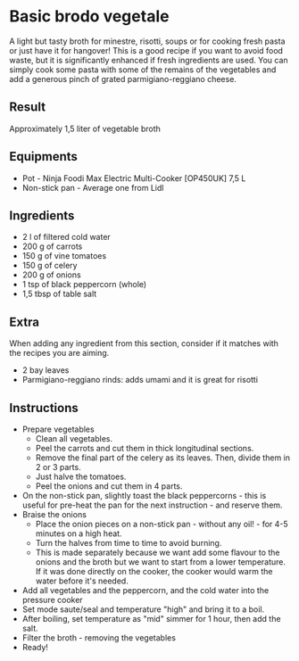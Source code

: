Basic brodo vegetale
==============
A light but tasty broth for minestre, risotti, soups or for cooking fresh pasta or just have it for hangover!
This is a good recipe if you want to avoid food waste, but it is significantly enhanced if fresh ingredients are used.
You can simply cook some pasta with some of the remains of the vegetables and add a generous pinch of grated parmigiano-reggiano cheese.


Result
------
Approximately 1,5 liter of vegetable broth


Equipments
----------
+ Pot - Ninja Foodi Max Electric Multi-Cooker [OP450UK] 7,5 L 
+ Non-stick pan - Average one from Lidl


Ingredients
----------
+ 2 l of filtered cold water
+ 200 g of carrots
+ 150 g of vine tomatoes
+ 150 g of celery
+ 200 g of onions
+ 1 tsp of black peppercorn (whole)
+ 1,5 tbsp of table salt


Extra
-----
When adding any ingredient from this section, consider if it matches with the recipes you are aiming.
+ 2 bay leaves
+ Parmigiano-reggiano rinds: adds umami and it is great for risotti


Instructions
------------
* Prepare vegetables
    * Clean all vegetables.
    * Peel the carrots and cut them in thick longitudinal sections. 
    * Remove the final part of the celery as its leaves. Then, divide them in 2 or 3 parts.
    * Just halve the tomatoes. 
    * Peel the onions and cut them in 4 parts.
* On the non-stick pan, slightly toast the black peppercorns - this is useful for pre-heat the pan for the next instruction - and reserve them.
* Braise the onions
    * Place the onion pieces on a non-stick pan - without any oil! - for 4-5 minutes on a high heat. 
    * Turn the halves from time to time to avoid burning.
    * This is made separately because we want add some flavour to the onions and the broth but we want to start from a lower temperature. If it was done directly on the cooker, the cooker would warm the water before it's needed.
* Add all vegetables and the peppercorn, and the cold water into the pressure cooker
* Set mode saute/seal and temperature "high" and bring it to a boil.
* After boiling, set temperature as "mid" simmer for 1 hour, then add the salt.
* Filter the broth - removing the vegetables
* Ready!
